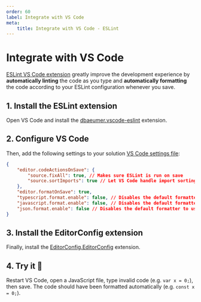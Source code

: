 ```yaml
---
order: 60
label: Integrate with VS Code
meta:
    title: Integrate with VS Code - ESLint
---
```


# Integrate with VS Code

[ESLint VS Code extension](https://marketplace.visualstudio.com/items?itemName=dbaeumer.vscode-eslint) greatly improve the development experience by **automatically linting** the code as you type and **automatically formatting** the code according to your ESLint configuration whenever you save.

## 1. Install the ESLint extension

Open VS Code and install the [dbaeumer.vscode-eslint](https://marketplace.visualstudio.com/items?itemName=dbaeumer.vscode-eslint) extension.

## 2. Configure VS Code

Then, add the following settings to your solution [VS Code settings file](https://code.visualstudio.com/docs/getstarted/settings):

```json ./vscode/settings.json
{
    "editor.codeActionsOnSave": {
        "source.fixAll": true, // Makes sure ESLint is run on save
        "source.sortImports": true // Let VS Code handle import sorting, it's snappier and more reliable than ESLint
    },
    "editor.formatOnSave": true,
    "typescript.format.enable": false, // Disables the default formatter to use ESLint instead
    "javascript.format.enable": false, // Disables the default formatter to use ESLint instead
    "json.format.enable": false // Disables the default formatter to use ESLint instead
}
```

## 3. Install the EditorConfig extension

Finally, install the [EditorConfig.EditorConfig](https://marketplace.visualstudio.com/items?itemName=EditorConfig.EditorConfig) extension.

## 4. Try it :rocket:

Restart VS Code, open a JavaScript file, type invalid code (e.g. `var x = 0;`), then save. The code should have been formatted automatically (e.g. `const x = 0;`).


